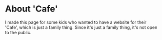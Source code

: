 # About 'Cafe'

I made this page for some kids who wanted to have a website for their 'Cafe', which is just a family thing.
Since it's just a family thing, it's not open to the public.
